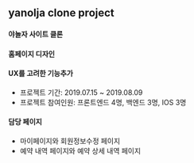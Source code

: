 ## yanolja clone project 
[야놀자 프로젝트 프론트엔드 refo]: https://github.com/gayoungaa91/yanolja-frontend 
[야놀자 클론]: http://yanoljamvp.com/

#### 야놀자 사이트 클론
#### 홈페이지 디자인 
#### UX를 고려한 기능추가
- 프로젝트 기간: 2019.07.15 ~ 2019.08.09
- 프로젝트 참여인원: 프론트엔드 4명, 백엔드 3명, IOS 3명

#### 담당 페이지
- 마이페이지와 회원정보수정 페이지
- 예약 내역 페이지와 예약 상세 내역 페이지
